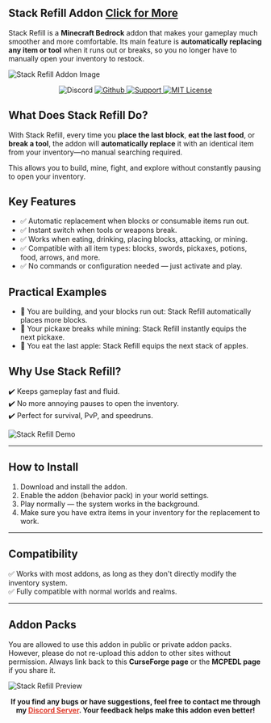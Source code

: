 ## **Stack Refill Addon [Click for More](https://www.curseforge.com/members/cesardev/projects)**

Stack Refill is a **Minecraft Bedrock** addon that makes your gameplay much smoother and more comfortable. Its main feature is **automatically replacing any item or tool** when it runs out or breaks, so you no longer have to manually open your inventory to restock.

![Stack Refill Addon Image](https://i.imgur.com/hOXYhTV.png)

<p align="center">
  <img src="https://img.shields.io/discord/1261813234403377153?style=for-the-badge&logo=discord&logoColor=white&labelColor=3182CE&color=66b3ff" alt="Discord">
  <a href="https://github.com/ByCesarKun/stack-refill" rel="nofollow">
    <img src="https://img.shields.io/static/v1?label=&message=Github&color=66b3ff&labelColor=3182CE&style=for-the-badge&logo=github&logoColor=white" alt="Github">
  </a>
  <a href="https://ko-fi.com/bycesarkun" rel="nofollow">
    <img src="https://img.shields.io/static/v1?label=&message=Support&color=66b3ff&labelColor=3182CE&style=for-the-badge&logo=kofi&logoColor=white" alt="Support">
  </a>
  <a href="https://github.com/ByCesarKun/stack-refill?tab=MIT-1-ov-file" rel="nofollow">
    <img src="https://img.shields.io/static/v1?label=MIT&message=License&color=66b3ff&labelColor=3182CE&style=for-the-badge" alt="MIT License">
  </a>
</p>


## **What Does Stack Refill Do?**

With Stack Refill, every time you **place the last block**, **eat the last food**, or **break a tool**, the addon will **automatically replace** it with an identical item from your inventory—no manual searching required.

This allows you to build, mine, fight, and explore without constantly pausing to open your inventory.

## **Key Features**

- ✅ Automatic replacement when blocks or consumable items run out.
- ✅ Instant switch when tools or weapons break.
- ✅ Works when eating, drinking, placing blocks, attacking, or mining.
- ✅ Compatible with all item types: blocks, swords, pickaxes, potions, food, arrows, and more.
- ✅ No commands or configuration needed — just activate and play.

## **Practical Examples**

- 🔹 You are building, and your blocks run out: Stack Refill automatically places more blocks.
- 🔹 Your pickaxe breaks while mining: Stack Refill instantly equips the next pickaxe.
- 🔹 You eat the last apple: Stack Refill equips the next stack of apples.

## **Why Use Stack Refill?**

✔️ Keeps gameplay fast and fluid.  
✔️ No more annoying pauses to open the inventory.  
✔️ Perfect for survival, PvP, and speedruns.

![Stack Refill Demo](https://i.imgur.com/66edVa1.gif)

---

## **How to Install**

1. Download and install the addon.
2. Enable the addon (behavior pack) in your world settings.
3. Play normally — the system works in the background.
4. Make sure you have extra items in your inventory for the replacement to work.

---

## **Compatibility**

✅ Works with most addons, as long as they don't directly modify the inventory system.  
✅ Fully compatible with normal worlds and realms.

---

## **Addon Packs**

You are allowed to use this addon in public or private addon packs. However, please do not re-upload this addon to other sites without permission. Always link back to this **CurseForge page** or the **MCPEDL page** if you share it.

![Stack Refill Preview](https://i.imgur.com/4751BBW.png)

<p align="center"><strong>If you find any bugs or have suggestions, feel free to contact me through my <a href="https://discord.com/invite/z5wshN7Xgm" target="_blank" rel="nofollow noopener" style="color: #e03e2d;">Discord Server</a>. Your feedback helps make this addon even better!</strong></p>
